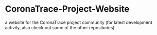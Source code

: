 # CoronaTrace-Project-Website
a website for the CoronaTrace project community (for latest development activity, also check out some of the other repositories)
